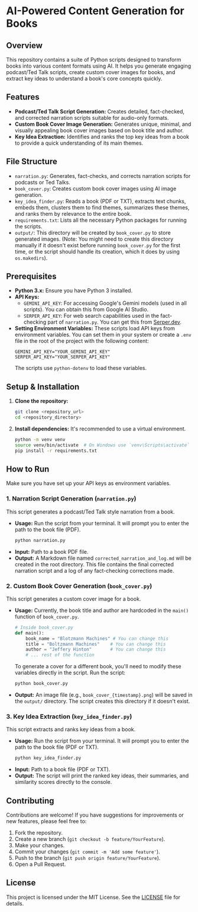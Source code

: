# AI-Powered Content Generation for Books

## Overview

This repository contains a suite of Python scripts designed to transform books into various content formats using AI. It helps you generate engaging podcast/Ted Talk scripts, create custom cover images for books, and extract key ideas to understand a book's core concepts quickly.

## Features

*   **Podcast/Ted Talk Script Generation:** Creates detailed, fact-checked, and corrected narration scripts suitable for audio-only formats.
*   **Custom Book Cover Image Generation:** Generates unique, minimal, and visually appealing book cover images based on book title and author.
*   **Key Idea Extraction:** Identifies and ranks the top key ideas from a book to provide a quick understanding of its main themes.

## File Structure

*   `narration.py`: Generates, fact-checks, and corrects narration scripts for podcasts or Ted Talks.
*   `book_cover.py`: Creates custom book cover images using AI image generation.
*   `key_idea_finder.py`: Reads a book (PDF or TXT), extracts text chunks, embeds them, clusters them to find themes, summarizes these themes, and ranks them by relevance to the entire book.
*   `requirements.txt`: Lists all the necessary Python packages for running the scripts.
*   `output/`: This directory will be created by `book_cover.py` to store generated images. (Note: You might need to create this directory manually if it doesn't exist before running `book_cover.py` for the first time, or the script should handle its creation, which it does by using `os.makedirs`).

## Prerequisites

*   **Python 3.x:** Ensure you have Python 3 installed.
*   **API Keys:**
    *   `GEMINI_API_KEY`: For accessing Google's Gemini models (used in all scripts). You can obtain this from Google AI Studio.
    *   `SERPER_API_KEY`: For web search capabilities used in the fact-checking part of `narration.py`. You can get this from [Serper.dev](https://serper.dev).
*   **Setting Environment Variables:**
    These scripts load API keys from environment variables. You can set them in your system or create a `.env` file in the root of the project with the following content:
    ```
    GEMINI_API_KEY="YOUR_GEMINI_API_KEY"
    SERPER_API_KEY="YOUR_SERPER_API_KEY"
    ```
    The scripts use `python-dotenv` to load these variables.

## Setup & Installation

1.  **Clone the repository:**
    ```bash
    git clone <repository_url>
    cd <repository_directory>
    ```
2.  **Install dependencies:**
    It's recommended to use a virtual environment.
    ```bash
    python -m venv venv
    source venv/bin/activate  # On Windows use `venv\Scripts\activate`
    pip install -r requirements.txt
    ```

## How to Run

Make sure you have set up your API keys as environment variables.

### 1. Narration Script Generation (`narration.py`)

This script generates a podcast/Ted Talk style narration from a book.

*   **Usage:**
    Run the script from your terminal. It will prompt you to enter the path to the book file (PDF).
    ```bash
    python narration.py
    ```
*   **Input:** Path to a book PDF file.
*   **Output:** A Markdown file named `corrected_narration_and_log.md` will be created in the root directory. This file contains the final corrected narration script and a log of any fact-checking corrections made.

### 2. Custom Book Cover Generation (`book_cover.py`)

This script generates a custom cover image for a book.

*   **Usage:**
    Currently, the book title and author are hardcoded in the `main()` function of `book_cover.py`.
    ```python
    # Inside book_cover.py
    def main():
        book_name = "Blotzmann Machines" # You can change this
        title = "Boltzmann Machines"    # You can change this
        author = "Jeffery Hinton"       # You can change this
        # ... rest of the function
    ```
    To generate a cover for a different book, you'll need to modify these variables directly in the script.
    Run the script:
    ```bash
    python book_cover.py
    ```
*   **Output:** An image file (e.g., `book_cover_{timestamp}.png`) will be saved in the `output/` directory. The script creates this directory if it doesn't exist.

### 3. Key Idea Extraction (`key_idea_finder.py`)

This script extracts and ranks key ideas from a book.

*   **Usage:**
    Run the script from your terminal. It will prompt you to enter the path to the book file (PDF or TXT).
    ```bash
    python key_idea_finder.py
    ```
*   **Input:** Path to a book file (PDF or TXT).
*   **Output:** The script will print the ranked key ideas, their summaries, and similarity scores directly to the console.

## Contributing

Contributions are welcome! If you have suggestions for improvements or new features, please feel free to:
1.  Fork the repository.
2.  Create a new branch (`git checkout -b feature/YourFeature`).
3.  Make your changes.
4.  Commit your changes (`git commit -m 'Add some feature'`).
5.  Push to the branch (`git push origin feature/YourFeature`).
6.  Open a Pull Request.

## License

This project is licensed under the MIT License. See the [LICENSE](LICENSE) file for details.

